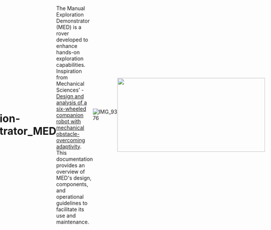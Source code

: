 # Manual-Exploration-Demonstrator_MED
The Manual Exploration Demonstrator (MED) is a rover developed to enhance hands-on exploration capabilities. Inspiration from Mechanical Sciences’ - [Design and analysis of a six-wheeled companion robot with mechanical obstacle-overcoming adaptivity](https://ms.copernicus.org/articles/12/1115/2021/). This documentation provides an overview of MED's design, components, and operational guidelines to facilitate its use and maintenance.

![IMG_9376](https://github.com/user-attachments/assets/8327a3b1-5155-4a9e-af3e-ed5bbbbabbe0)

<html lang="en">
<head>
    <style>
        body {
            display: flex;
            justify-content: center;
            align-items: center;
            height: 100vh;
            margin: 0;
        }
    </style>
</head>
<body>
    <img src="https://github.com/user-attachments/assets/8327a3b1-5155-4a9e-af3e-ed5bbbbabbe0" width="400" height="200" />
</body>
</html>
